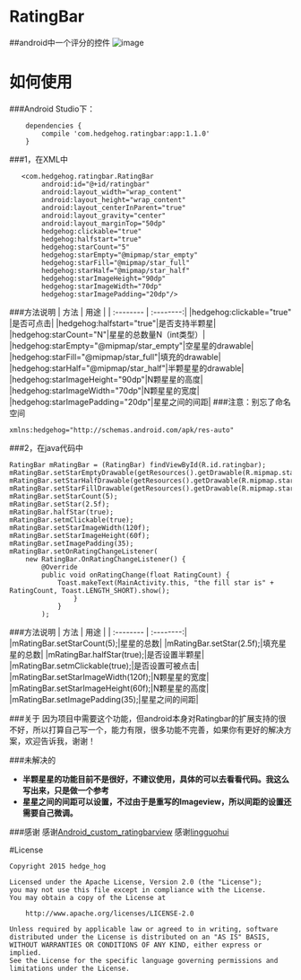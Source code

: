 # RatingBar
##android中一个评分的控件
![image](https://github.com/hedge-hog/RatingBar/blob/master/ic_demo.png)
# 如何使用
###Android Studio下：
```
    dependencies {
        compile 'com.hedgehog.ratingbar:app:1.1.0'
    }
```
###1，在XML中
```
   <com.hedgehog.ratingbar.RatingBar
        android:id="@+id/ratingbar"
        android:layout_width="wrap_content"
        android:layout_height="wrap_content"
        android:layout_centerInParent="true"
        android:layout_gravity="center"
        android:layout_marginTop="50dp"
        hedgehog:clickable="true"
        hedgehog:halfstart="true"
        hedgehog:starCount="5"
        hedgehog:starEmpty="@mipmap/star_empty"
        hedgehog:starFill="@mipmap/star_full"
        hedgehog:starHalf="@mipmap/star_half"
        hedgehog:starImageHeight="90dp"
        hedgehog:starImageWidth="70dp"
        hedgehog:starImagePadding="20dp"/>

```

###方法说明
| 方法      |    用途 |
| :-------- | :--------:|
|hedgehog:clickable="true"   |是否可点击|
|hedgehog:halfstart="true"|是否支持半颗星|
|hedgehog:starCount="N"|星星的总数量N（int类型）|
|hedgehog:starEmpty="@mipmap/star_empty"|空星星的drawable|
|hedgehog:starFill="@mipmap/star_full"|填充的drawable|
|hedgehog:starHalf="@mipmap/star_half"|半颗星星的drawable|
|hedgehog:starImageHeight="90dp"|N颗星星的高度|
|hedgehog:starImageWidth="70dp"|N颗星星的宽度|
|hedgehog:starImagePadding="20dp"|星星之间的间距|
###注意：别忘了命名空间
```
xmlns:hedgehog="http://schemas.android.com/apk/res-auto"
```
###2，在java代码中
```
RatingBar mRatingBar = (RatingBar) findViewById(R.id.ratingbar);
mRatingBar.setStarEmptyDrawable(getResources().getDrawable(R.mipmap.star_empty));
mRatingBar.setStarHalfDrawable(getResources().getDrawable(R.mipmap.star_half));
mRatingBar.setStarFillDrawable(getResources().getDrawable(R.mipmap.star_full));
mRatingBar.setStarCount(5);
mRatingBar.setStar(2.5f);
mRatingBar.halfStar(true);
mRatingBar.setmClickable(true);
mRatingBar.setStarImageWidth(120f);
mRatingBar.setStarImageHeight(60f);
mRatingBar.setImagePadding(35);
mRatingBar.setOnRatingChangeListener(
    new RatingBar.OnRatingChangeListener() {
        @Override
        public void onRatingChange(float RatingCount) {
            Toast.makeText(MainActivity.this, "the fill star is" + RatingCount, Toast.LENGTH_SHORT).show();
                }
            }
        );

```

###方法说明
| 方法      |    用途 |
| :-------- | :--------:|
|mRatingBar.setStarCount(5);|星星的总数|
|mRatingBar.setStar(2.5f);|填充星星的总数|
|mRatingBar.halfStar(true);|是否设置半颗星|
|mRatingBar.setmClickable(true);|是否设置可被点击|
|mRatingBar.setStarImageWidth(120f);|N颗星星的宽度|
|mRatingBar.setStarImageHeight(60f);|N颗星星的高度|
|mRatingBar.setImagePadding(35);|星星之间的间距|


###关于
因为项目中需要这个功能，但android本身对Ratingbar的扩展支持的很不好，所以打算自己写一个，能力有限，很多功能不完善，如果你有更好的解决方案，欢迎告诉我，谢谢！

###未解决的
- **半颗星星的功能目前不是很好，不建议使用，具体的可以去看看代码。我这么写出来，只是做一个参考**
- **星星之间的间距可以设置，不过由于是重写的Imageview，所以间距的设置还需要自己微调。**

###感谢
感谢[Android_custom_ratingbarview][1]
感谢[lingguohui][2]

[1]:https://github.com/JackWong025/Android_custom_ratingbarview
[2]:https://github.com/lingguohui

#License
```
Copyright 2015 hedge_hog

Licensed under the Apache License, Version 2.0 (the "License");
you may not use this file except in compliance with the License.
You may obtain a copy of the License at

    http://www.apache.org/licenses/LICENSE-2.0

Unless required by applicable law or agreed to in writing, software
distributed under the License is distributed on an "AS IS" BASIS,
WITHOUT WARRANTIES OR CONDITIONS OF ANY KIND, either express or implied.
See the License for the specific language governing permissions and
limitations under the License.
```
